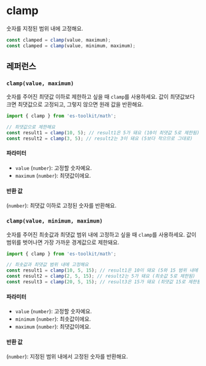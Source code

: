 # clamp

숫자를 지정된 범위 내에 고정해요.

```typescript
const clamped = clamp(value, maximum);
const clamped = clamp(value, minimum, maximum);
```

## 레퍼런스

### `clamp(value, maximum)`

숫자를 주어진 최댓값 이하로 제한하고 싶을 때 `clamp`를 사용하세요. 값이 최댓값보다 크면 최댓값으로 고정되고, 그렇지 않으면 원래 값을 반환해요.

```typescript
import { clamp } from 'es-toolkit/math';

// 최댓값으로 제한해요
const result1 = clamp(10, 5); // result1은 5가 돼요 (10이 최댓값 5로 제한됨)
const result2 = clamp(3, 5); // result2는 3이 돼요 (5보다 작으므로 그대로)
```

#### 파라미터

- `value` (`number`): 고정할 숫자예요.
- `maximum` (`number`): 최댓값이에요.

#### 반환 값

(`number`): 최댓값 이하로 고정된 숫자를 반환해요.

### `clamp(value, minimum, maximum)`

숫자를 주어진 최솟값과 최댓값 범위 내에 고정하고 싶을 때 `clamp`를 사용하세요. 값이 범위를 벗어나면 가장 가까운 경계값으로 제한돼요.

```typescript
import { clamp } from 'es-toolkit/math';

// 최솟값과 최댓값 범위 내에 고정해요
const result1 = clamp(10, 5, 15); // result1은 10이 돼요 (5와 15 범위 내에 있음)
const result2 = clamp(2, 5, 15); // result2는 5가 돼요 (최솟값 5로 제한됨)
const result3 = clamp(20, 5, 15); // result3은 15가 돼요 (최댓값 15로 제한됨)
```

#### 파라미터

- `value` (`number`): 고정할 숫자예요.
- `minimum` (`number`): 최솟값이에요.
- `maximum` (`number`): 최댓값이에요.

#### 반환 값

(`number`): 지정된 범위 내에서 고정된 숫자를 반환해요.
